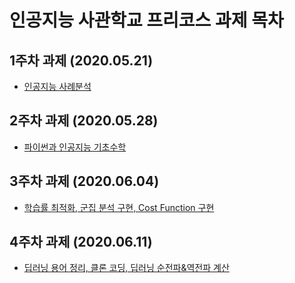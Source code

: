 # 인공지능 사관학교 프리코스 과제 목차

## 1주차 과제 (2020.05.21)
  - [인공지능 사례분석](https://github.com/ChoHyunjoong/ChoHJ/blob/master/1%EC%A3%BC%EC%B0%A8%20%EA%B3%BC%EC%A0%9C.ipynb)
  
## 2주차 과제 (2020.05.28)
  - [파이썬과 인공지능 기초수학](https://github.com/ChoHyunjoong/ChoHJ/blob/master/2%EC%A3%BC%EC%B0%A8%EA%B3%BC%EC%A0%9C.ipynb)

## 3주차 과제 (2020.06.04)
  - [학습률 최적화, 군집 분석 구현, Cost Function 구현](https://github.com/ChoHyunjoong/ChoHJ/blob/master/3%EC%A3%BC%EC%B0%A8_%EA%B3%BC%EC%A0%9C.ipynb)

## 4주차 과제 (2020.06.11)
  - [딥러닝 용어 정리, 클론 코딩, 딥러닝 순전파&역전파 계산](https://github.com/ChoHyunjoong/ChoHJ/blob/master/4%EC%A3%BC%EC%B0%A8%EA%B3%BC%EC%A0%9C.ipynb)
